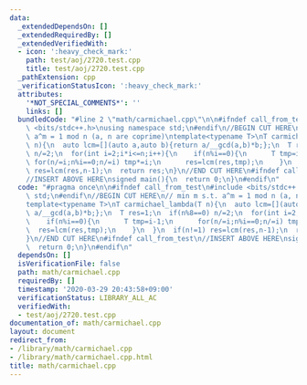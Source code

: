 ```yaml
---
data:
  _extendedDependsOn: []
  _extendedRequiredBy: []
  _extendedVerifiedWith:
  - icon: ':heavy_check_mark:'
    path: test/aoj/2720.test.cpp
    title: test/aoj/2720.test.cpp
  _pathExtension: cpp
  _verificationStatusIcon: ':heavy_check_mark:'
  attributes:
    '*NOT_SPECIAL_COMMENTS*': ''
    links: []
  bundledCode: "#line 2 \"math/carmichael.cpp\"\n\n#ifndef call_from_test\n#include\
    \ <bits/stdc++.h>\nusing namespace std;\n#endif\n//BEGIN CUT HERE\n// min m s.t.\
    \ a^m = 1 mod n (a, n are coprime)\ntemplate<typename T>\nT carmichael_lambda(T\
    \ n){\n  auto lcm=[](auto a,auto b){return a/__gcd(a,b)*b;};\n  T res=1;\n  if(n%8==0)\
    \ n/=2;\n  for(int i=2;i*i<=n;i++){\n    if(n%i==0){\n      T tmp=i-1;\n     \
    \ for(n/=i;n%i==0;n/=i) tmp*=i;\n      res=lcm(res,tmp);\n    }\n  }\n  if(n!=1)\
    \ res=lcm(res,n-1);\n  return res;\n}\n//END CUT HERE\n#ifndef call_from_test\n\
    //INSERT ABOVE HERE\nsigned main(){\n  return 0;\n}\n#endif\n"
  code: "#pragma once\n\n#ifndef call_from_test\n#include <bits/stdc++.h>\nusing namespace\
    \ std;\n#endif\n//BEGIN CUT HERE\n// min m s.t. a^m = 1 mod n (a, n are coprime)\n\
    template<typename T>\nT carmichael_lambda(T n){\n  auto lcm=[](auto a,auto b){return\
    \ a/__gcd(a,b)*b;};\n  T res=1;\n  if(n%8==0) n/=2;\n  for(int i=2;i*i<=n;i++){\n\
    \    if(n%i==0){\n      T tmp=i-1;\n      for(n/=i;n%i==0;n/=i) tmp*=i;\n    \
    \  res=lcm(res,tmp);\n    }\n  }\n  if(n!=1) res=lcm(res,n-1);\n  return res;\n\
    }\n//END CUT HERE\n#ifndef call_from_test\n//INSERT ABOVE HERE\nsigned main(){\n\
    \  return 0;\n}\n#endif\n"
  dependsOn: []
  isVerificationFile: false
  path: math/carmichael.cpp
  requiredBy: []
  timestamp: '2020-03-29 20:43:58+09:00'
  verificationStatus: LIBRARY_ALL_AC
  verifiedWith:
  - test/aoj/2720.test.cpp
documentation_of: math/carmichael.cpp
layout: document
redirect_from:
- /library/math/carmichael.cpp
- /library/math/carmichael.cpp.html
title: math/carmichael.cpp
---
```

